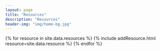```yaml
---
layout: page
title: "Resources"
description: "Resources"
header-img: "img/home-bg.jpg"
---
```


<div>

{% for resource in site.data.resources %}
	{% include addResource.html resource=site.data.resource %}
{% endfor %}

</div>
